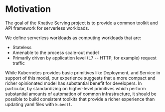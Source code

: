 # Motivation

The goal of the Knative Serving project is to provide a common toolkit and API
framework for serverless workloads.

We define serverless workloads as computing workloads that are:

- Stateless
- Amenable to the process scale-out model
- Primarily driven by application level (L7 -- HTTP, for example) request
  traffic

While Kubernetes provides basic primitives like Deployment, and Service in
support of this model, our experience suggests that a more compact and richer
opinionated model has substantial benefit for developers. In particular, by
standardizing on higher-level primitives which perform substantial amounts of
automation of common infrastructure, it should be possible to build consistent
toolkits that provide a richer experience than updating yaml files with
`kubectl`.
